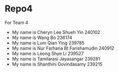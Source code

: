 # Repo4
For Team 4

* My name is Cheryn Lee Shueh Yin 240102
* My name is Wang Bo 236174
* My name is Lum Qian Ying 239785
* My name is Nur Farhana Bt Farishamudin 240912
* My name is Leong Shye Li 239527
* My name is Tamilarasi Jayasangar 239281
* My name is Shanthini Govindasamy 239215
